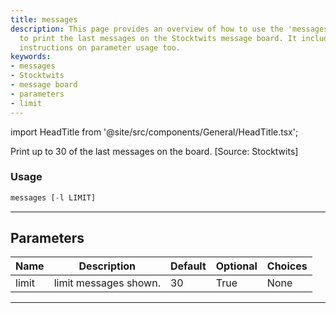 ```yaml
---
title: messages
description: This page provides an overview of how to use the 'messages' function
  to print the last messages on the Stocktwits message board. It includes detailed
  instructions on parameter usage too.
keywords:
- messages
- Stocktwits
- message board
- parameters
- limit
---
```


import HeadTitle from '@site/src/components/General/HeadTitle.tsx';

<HeadTitle title="stocks/ba/messages - Reference | OpenBB Terminal Docs" />

Print up to 30 of the last messages on the board. [Source: Stocktwits]

### Usage

```python
messages [-l LIMIT]
```

---

## Parameters

| Name | Description | Default | Optional | Choices |
| ---- | ----------- | ------- | -------- | ------- |
| limit | limit messages shown. | 30 | True | None |

---
